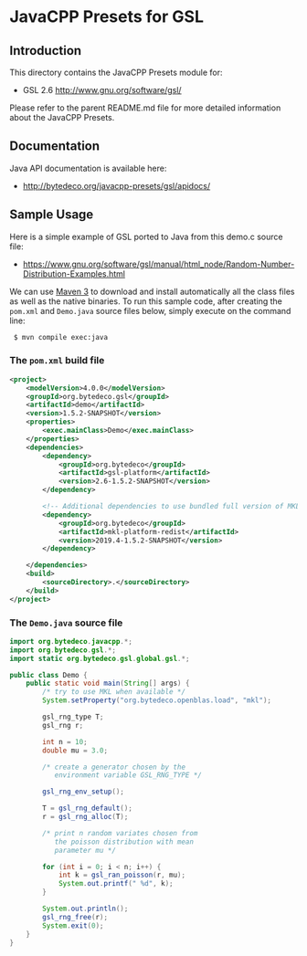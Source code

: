 JavaCPP Presets for GSL
=======================

Introduction
------------
This directory contains the JavaCPP Presets module for:

 * GSL 2.6  http://www.gnu.org/software/gsl/

Please refer to the parent README.md file for more detailed information about the JavaCPP Presets.


Documentation
-------------
Java API documentation is available here:

 * http://bytedeco.org/javacpp-presets/gsl/apidocs/


Sample Usage
------------
Here is a simple example of GSL ported to Java from this demo.c source file:

 * https://www.gnu.org/software/gsl/manual/html_node/Random-Number-Distribution-Examples.html

We can use [Maven 3](http://maven.apache.org/) to download and install automatically all the class files as well as the native binaries. To run this sample code, after creating the `pom.xml` and `Demo.java` source files below, simply execute on the command line:
```bash
 $ mvn compile exec:java
```

### The `pom.xml` build file
```xml
<project>
    <modelVersion>4.0.0</modelVersion>
    <groupId>org.bytedeco.gsl</groupId>
    <artifactId>demo</artifactId>
    <version>1.5.2-SNAPSHOT</version>
    <properties>
        <exec.mainClass>Demo</exec.mainClass>
    </properties>
    <dependencies>
        <dependency>
            <groupId>org.bytedeco</groupId>
            <artifactId>gsl-platform</artifactId>
            <version>2.6-1.5.2-SNAPSHOT</version>
        </dependency>

        <!-- Additional dependencies to use bundled full version of MKL -->
        <dependency>
            <groupId>org.bytedeco</groupId>
            <artifactId>mkl-platform-redist</artifactId>
            <version>2019.4-1.5.2-SNAPSHOT</version>
        </dependency>

    </dependencies>
    <build>
        <sourceDirectory>.</sourceDirectory>
    </build>
</project>
```

### The `Demo.java` source file
```java
import org.bytedeco.javacpp.*;
import org.bytedeco.gsl.*;
import static org.bytedeco.gsl.global.gsl.*;

public class Demo {
    public static void main(String[] args) {
        /* try to use MKL when available */
        System.setProperty("org.bytedeco.openblas.load", "mkl");

        gsl_rng_type T;
        gsl_rng r;

        int n = 10;
        double mu = 3.0;

        /* create a generator chosen by the 
           environment variable GSL_RNG_TYPE */

        gsl_rng_env_setup();

        T = gsl_rng_default();
        r = gsl_rng_alloc(T);

        /* print n random variates chosen from 
           the poisson distribution with mean 
           parameter mu */

        for (int i = 0; i < n; i++) {
            int k = gsl_ran_poisson(r, mu);
            System.out.printf(" %d", k);
        }

        System.out.println();
        gsl_rng_free(r);
        System.exit(0);
    }
}
```
